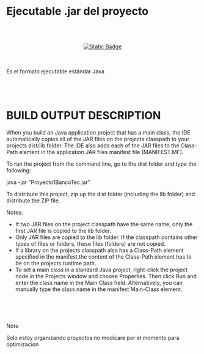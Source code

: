 # Ejecutable .jar del proyecto

<br><br>

<div align="center">
   
[![Static Badge](https://img.shields.io/badge/Descargar-%2385C8C8?style=flat&logo=abdownloadmanager&logoColor=%2300465B)](/dist/README.md)

</div>

<br><br>
Es el formato ejecutable estándar Java
<br><br><br><br>

# BUILD OUTPUT DESCRIPTION

When you build an Java application project that has a main class, the IDE
automatically copies all of the JAR
files on the projects classpath to your projects dist/lib folder. The IDE
also adds each of the JAR files to the Class-Path element in the application
JAR files manifest file (MANIFEST.MF).

To run the project from the command line, go to the dist folder and
type the following:

java -jar "Proyecto1BancoTec.jar"

To distribute this project, zip up the dist folder (including the lib folder)
and distribute the ZIP file.

Notes:

- If two JAR files on the project classpath have the same name, only the first
  JAR file is copied to the lib folder.
- Only JAR files are copied to the lib folder.
  If the classpath contains other types of files or folders, these files (folders)
  are not copied.
- If a library on the projects classpath also has a Class-Path element
  specified in the manifest,the content of the Class-Path element has to be on
  the projects runtime path.
- To set a main class in a standard Java project, right-click the project node
  in the Projects window and choose Properties. Then click Run and enter the
  class name in the Main Class field. Alternatively, you can manually type the
  class name in the manifest Main-Class element.

<br><br><br>

> [!NOTE]
> Solo estoy organizando proyectos no modicare por el momento para optimizacion
